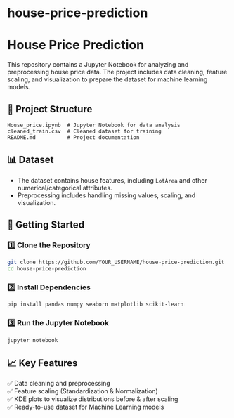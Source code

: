 # house-price-prediction

# House Price Prediction

This repository contains a Jupyter Notebook for analyzing and preprocessing house price data. The project includes data cleaning, feature scaling, and visualization to prepare the dataset for machine learning models.

## 📂 Project Structure
```
House_price.ipynb  # Jupyter Notebook for data analysis
cleaned_train.csv  # Cleaned dataset for training
README.md          # Project documentation
```

## 📊 Dataset
- The dataset contains house features, including `LotArea` and other numerical/categorical attributes.
- Preprocessing includes handling missing values, scaling, and visualization.

## 🚀 Getting Started
### 1️⃣ Clone the Repository
```bash
git clone https://github.com/YOUR_USERNAME/house-price-prediction.git
cd house-price-prediction
```

### 2️⃣ Install Dependencies
```bash
pip install pandas numpy seaborn matplotlib scikit-learn
```

### 3️⃣ Run the Jupyter Notebook
```bash
jupyter notebook
```

## 📈 Key Features
✅ Data cleaning and preprocessing  
✅ Feature scaling (Standardization & Normalization)  
✅ KDE plots to visualize distributions before & after scaling  
✅ Ready-to-use dataset for Machine Learning models  


